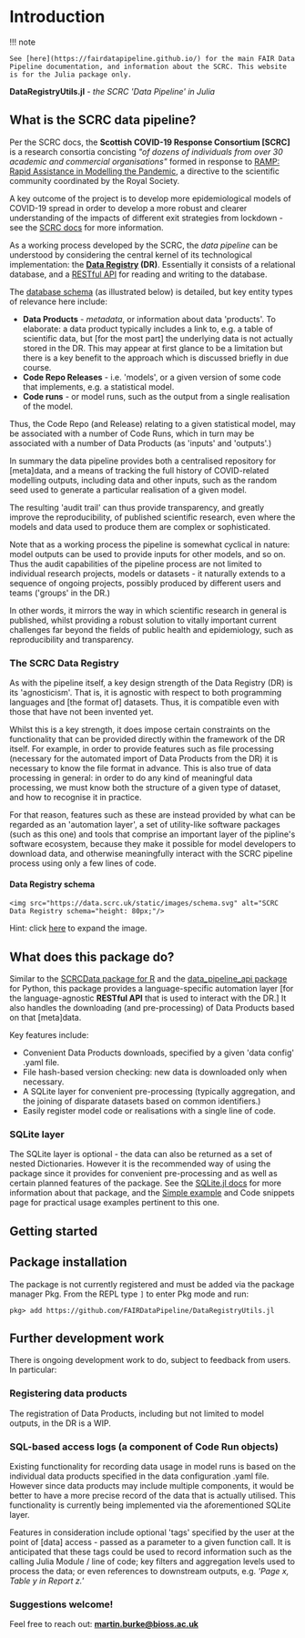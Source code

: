 # Introduction

!!! note

    See [here](https://fairdatapipeline.github.io/) for the main FAIR Data Pipeline documentation, and information about the SCRC. This website is for the Julia package only.

**DataRegistryUtils.jl**  -  *the SCRC 'Data Pipeline' in Julia*

## What is the SCRC data pipeline?
Per the SCRC docs, the **Scottish COVID-19 Response Consortium [SCRC]** is a research consortia concisting *"of dozens of individuals from over 30 academic and commercial organisations"* formed in response to [RAMP: Rapid Assistance in Modelling the Pandemic](https://epcced.github.io/ramp/), a directive to the scientific community coordinated by the Royal Society.

A key outcome of the project is to develop more epidemiological models of COVID-19 spread in order to develop a more robust and clearer understanding of the impacts of different exit strategies from lockdown - see the [SCRC docs](https://fairdatapipeline.github.io/) for more information.

As a working process developed by the SCRC, the *data pipeline* can be understood by considering the central kernel of its technological implementation: the **[Data Registry](https://data.scrc.uk/) (DR)**. Essentially it consists of a relational database, and a [RESTful API](https://data.scrc.uk/api/) for reading and writing to the database.

The [database schema](https://data.scrc.uk/static/images/schema.svg) (as illustrated below) is detailed, but key entity types of relevance here include:
- **Data Products** - *metadata*, or information about data 'products'. To elaborate: a data product typically includes a link to, e.g. a table of scientific data, but [for the most part] the underlying data is not actually stored in the DR. This may appear at first glance to be a limitation but there is a key benefit to the approach which is discussed briefly in due course.
- **Code Repo Releases** - i.e. 'models', or a given version of some code that implements, e.g. a statistical model.
- **Code runs** - or model runs, such as the output from a single realisation of the model.

Thus, the Code Repo (and Release) relating to a given statistical model, may be associated with a number of Code Runs, which in turn may be associated with a number of Data Products (as 'inputs' and 'outputs'.)

In summary the data pipeline provides both a centralised repository for [meta]data, and a means of tracking the full history of COVID-related modelling outputs, including data and other inputs, such as the random seed used to generate a particular realisation of a given model.

The resulting 'audit trail' can thus provide transparency, and greatly improve the reproducibility, of published scientific research, even where the models and data used to produce them are complex or sophisticated.

Note that as a working process the pipeline is somewhat cyclical in nature: model outputs can be used to provide inputs for other models, and so on. Thus the audit capabilities of the pipeline process are not limited to individual research projects, models or datasets - it naturally extends to a sequence of ongoing projects, possibly produced by different users and teams ('groups' in the DR.)

In other words, it mirrors the way in which scientific research in general is published, whilst providing a robust solution to vitally important current challenges far beyond the fields of public health and epidemiology, such as reproducibility and transparency.

### The SCRC Data Registry

As with the pipeline itself, a key design strength of the Data Registry (DR) is its 'agnosticism'. That is, it is agnostic with respect to both programming languages and [the format of] datasets. Thus, it is compatible even with those that have not been invented yet.

Whilst this is a key strength, it does impose certain constraints on the functionality that can be provided directly within the framework of the DR itself. For example, in order to provide features such as file processing (necessary for the automated import of Data Products from the DR) it is necessary to know the file format in advance. This is also true of data processing in general: in order to do any kind of meaningful data processing, we must know both the structure of a given type of dataset, and how to recognise it in practice.

For that reason, features such as these are instead provided by what can be regarded as an 'automation layer', a set of utility-like software packages (such as this one) and tools that comprise an important layer of the pipline's software ecosystem, because they make it possible for model developers to download data, and otherwise meaningfully interact with the SCRC pipeline process using only a few lines of code.

#### Data Registry schema

```@raw html
<img src="https://data.scrc.uk/static/images/schema.svg" alt="SCRC Data Registry schema="height: 80px;"/>
```
Hint: click [here](https://data.scrc.uk/static/images/schema.svg) to expand the image.

## What does this package do?

Similar to the [SCRCData package for R](https://fairdatapipeline.github.io/docs/API/R/) and the [data_pipeline_api package](https://fairdatapipeline.github.io/docs/API/python/) for Python, this package provides a language-specific automation layer [for the language-agnostic **RESTful API** that is used to interact with the DR.] It also handles the downloading (and pre-processing) of Data Products based on that [meta]data.

Key features include:
- Convenient Data Products downloads, specified by a given 'data config' .yaml file.
- File hash-based version checking: new data is downloaded only when necessary.
- A SQLite layer for convenient pre-processing (typically aggregation, and the joining of disparate datasets based on common identifiers.)
- Easily register model code or realisations with a single line of code.

### SQLite layer

The SQLite layer is optional - the data can also be returned as a set of nested Dictionaries. However it is the recommended way of using the package since it provides for convenient pre-processing and as well as certain planned features of the package. See the [SQLite.jl docs](https://juliadatabases.github.io/SQLite.jl/stable/) for more information about that package, and the [Simple example](@ref) and Code snippets page for practical usage examples pertinent to this one.

## Getting started

## Package installation

The package is not currently registered and must be added via the package manager Pkg. From the REPL type `]` to enter Pkg mode and run:

```
pkg> add https://github.com/FAIRDataPipeline/DataRegistryUtils.jl
```

## Further development work

There is ongoing development work to do, subject to feedback from users. In particular:

### Registering data products

The registration of Data Products, including but not limited to model outputs, in the DR is a WIP.

### SQL-based access logs (a component of Code Run objects)

Existing functionality for recording data usage in model runs is based on the individual data products specified in the data configuration .yaml file. However since data products may include multiple components, it would be better to have a more precise record of the data that is actually utilised. This functionality is currently being implemented via the aforementioned SQLite layer.

Features in consideration include optional 'tags' specified by the user at the point of [data] access - passed as a parameter to a given function call. It is anticipated that these tags could be used to record information such as the calling Julia Module / line of code; key filters and aggregation levels used to process the data; or even references to downstream outputs, e.g. *'Page x, Table y in Report z.'*

### Suggestions welcome!

Feel free to reach out: **martin.burke@bioss.ac.uk**
